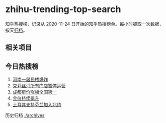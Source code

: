 # zhihu-trending-top-search

知乎热搜榜，记录从 2020-11-24
日开始的知乎热搜榜单。每小时抓取一次数据，按天[归档](./archives)。

## 相关项目

## 今日热搜榜

<!-- BEGIN -->
<!-- 最后更新时间 Sun Mar 19 2023 23:11:25 GMT+0800 (China Standard Time) -->

1. [河南一居民楼爆炸](https://www.zhihu.com/search?q=河南一居民楼爆炸)
1. [克莉丝汀所有门店暂停运营](https://www.zhihu.com/search?q=克莉丝汀所有门店暂停运营)
1. [成都房价涨幅全国第一](https://www.zhihu.com/search?q=成都房价涨幅全国第一)
1. [金价持续飙升](https://www.zhihu.com/search?q=金价持续飙升)
1. [土耳其支持芬兰加入北约](https://www.zhihu.com/search?q=土耳其支持芬兰加入北约)

<!-- END -->

历史归档 [./archives](./archives)
